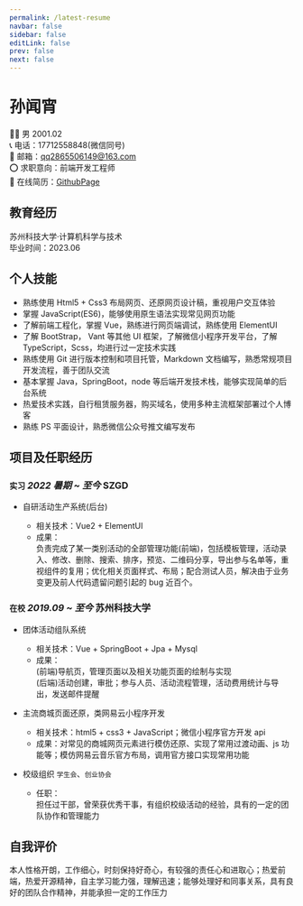 ```yaml
---
permalink: /latest-resume
navbar: false
sidebar: false
editLink: false
prev: false
next: false
---
```


# 孙闻宵

👨‍💻 男 2001.02  
📞 电话：17712558848(微信同号)  
📧 邮箱：qq2865506149@163.com  
⭕ 求职意向：前端开发工程师  
📑 在线简历：[GithubPage](https://Shaw-Sun.github.io/latest-resume)

## 教育经历

苏州科技大学·计算机科学与技术  
毕业时间：2023.06

## 个人技能

- 熟练使用 Html5 + Css3 布局网页、还原网页设计稿，重视用户交互体验
- 掌握 JavaScript(ES6)，能够使用原生语法实现常见网页功能
- 了解前端工程化，掌握 Vue，熟练进行网页端调试，熟练使用 ElementUI
- 了解 BootStrap， Vant 等其他 UI 框架，了解微信小程序开发平台，了解 TypeScript，Scss，均进行过一定技术实践
- 熟练使用 Git 进行版本控制和项目托管，Markdown 文档编写，熟悉常规项目开发流程，善于团队交流
- 基本掌握 Java，SpringBoot，node 等后端开发技术栈，能够实现简单的后台系统
- 热爱技术实践，自行租赁服务器，购买域名，使用多种主流框架部署过个人博客
- 熟练 PS 平面设计，熟悉微信公众号推文编写发布

## 项目及任职经历

### `实习` _2022 暑期 ~ 至今_ **SZGD**

- 自研活动生产系统(后台)

  - 相关技术：Vue2 + ElementUI
  - 成果：  
    负责完成了某一类别活动的全部管理功能(前端)，包括模板管理，活动录入、修改、删除、搜索、排序，预览、二维码分享，导出参与名单等，重视组件的复用；优化相关页面样式、布局；配合测试人员，解决由于业务变更及前人代码遗留问题引起的 bug 近百个。

### `在校` _2019.09 ~ 至今_ **苏州科技大学**

- 团体活动组队系统

  - 相关技术：Vue + SpringBoot + Jpa + Mysql
  - 成果：  
    (前端)导航页，管理页面以及相关功能页面的绘制与实现  
    (后端)活动创建，审批；参与人员、活动流程管理，活动费用统计与导出，发送邮件提醒  

- 主流商城页面还原，类网易云小程序开发

  - 相关技术：html5 + css3 + JavaScript；微信小程序官方开发 api
  - 成果：对常见的商城网页元素进行模仿还原、实现了常用过渡动画、js 功能等；模仿网易云音乐官方布局，调用官方接口实现常用功能

- 校级组织 `学生会`、`创业协会`

  - 任职：  
    担任过干部，曾荣获优秀干事，有组织校级活动的经验，具有的一定的团队协作和管理能力

<!-- https://resume.congm.in/ -->

## 自我评价

本人性格开朗，工作细心，时刻保持好奇心，有较强的责任心和进取心；热爱前端，热爱开源精神，自主学习能力强，理解迅速；能够处理好和同事关系，具有良好的团队合作精神，并能承担一定的工作压力
